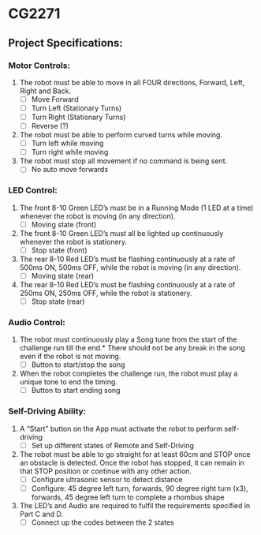 # CG2271

## Project Specifications:

### Motor Controls:
1. The robot must be able to move in all FOUR directions, Forward, Left, Right and Back.
    - [ ] Move Forward 
    - [ ] Turn Left (Stationary Turns)
    - [ ] Turn Right (Stationary Turns)
    - [ ] Reverse (?)
2. The robot must be able to perform curved turns while moving.
    - [ ] Turn left while moving
    - [ ] Turn right while moving
3. The robot must stop all movement if no command is being sent.
    - [ ] No auto move forwards

### LED Control:
1. The front 8-10 Green LED’s must be in a Running Mode (1 LED at a time) whenever the robot is moving (in any direction).
    - [ ] Moving state (front)
2. The front 8-10 Green LED’s must all be lighted up continuously whenever the robot is stationery.
    - [ ] Stop state (front)
3. The rear 8-10 Red LED’s must be flashing continuously at a rate of 500ms ON, 500ms OFF, while the robot is moving (in any direction).
    - [ ] Moving state (rear)
4. The rear 8-10 Red LED’s must be flashing continuously at a rate of 250ms ON, 250ms OFF, while the robot is stationery.
    - [ ] Stop state (rear)

### Audio Control:
1. The robot must continuously play a Song tune from the start of the challenge run till the end.* There should not be any break in the song even if the robot is not moving.
    - [ ] Button to start/stop the song
2. When the robot completes the challenge run, the robot must play a unique tone to end the timing.
    - [ ] Button to start ending song

### Self-Driving Ability:
1. A “Start” button on the App must activate the robot to perform self-driving
    - [ ] Set up different states of Remote and Self-Driving
2. The robot must be able to go straight for at least 60cm and STOP once an obstacle is detected. Once the robot has stopped, it can remain in that STOP position or continue with any other action.
    - [ ] Configure ultrasonic sensor to detect distance
    - [ ] Configure: 45 degree left turn, forwards, 90 degree right turn (x3), forwards, 45 degree left turn to complete a rhombus shape
3. The LED’s and Audio are required to fulfil the requirements specified in Part C and D.
    - [ ] Connect up the codes between the 2 states
